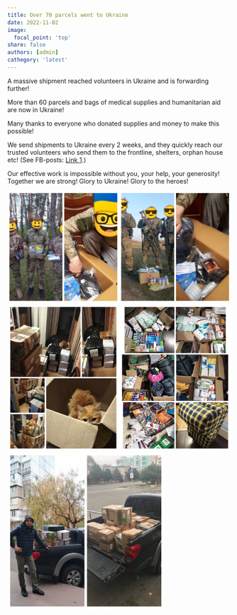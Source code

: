 ```yaml
---
title: Over 70 parcels went to Ukraine
date: 2022-11-02
image:
  focal_point: 'top'
share: false
authors: [admin]
cathegory: 'latest'
---
```


A massive shipment reached volunteers in Ukraine and is forwarding further!

<!--more-->


More than 60 parcels and bags of  medical supplies and humanitarian aid are now in Ukraine!

Many thanks to everyone who donated supplies and money to make this possible!

We send shipments to Ukraine every 2 weeks, and they quickly reach our trusted volunteers who send them to the frontline, shelters, orphan house etc! (See FB-posts: 
<a href="https://www.facebook.com/permalink.php?story_fbid=pfbid0sKFXLYedKqHRVc2EeBBqeLW2kvn6yPPip5F87D7jNgyDuevDFM4Z6pHKjnf4iQhbl&id=100087035491875" target="_blank">Link 1</a>.)

Our effective work is impossible without you, your help, your generosity! 
Together we are strong! Glory to Ukraine! Glory to the heroes!

<div style="margin-top: 0;"><img src="November1.jpg" alt="November1" width="50%" style="display: inline; margin-top: 0;"/><img src="November2.jpg" alt="November2" width="50%" style="display: inline; margin-top: 0;"/></div> 

<div style="margin-top: 0;"><img src="November3.jpg" alt="November3" width="50%" style="display: inline; margin-top: 0;"/><img src="November4.jpg" alt="November4" width="50%" style="display: inline; margin-top: 0;"/></div> 

<div style="margin-top: 0;"><img src="November5.jpg" alt="before" width="70%" style="margin-top: 0;"/></div>